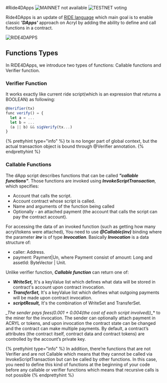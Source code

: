 #Ride4DApps
![MAINNET not available](https://img.shields.io/badge/mainnet-work%20in%20progress-0056FF.svg)
![TESTNET voting](https://img.shields.io/badge/testnet-voting-4bc51d.svg?color=yellow)

Ride4DApps is an update of [RIDE language](../ride-language/ride-language.md) which main goal is to enable 
classic _**'DApps'**_ approach on Acryl by adding the ability to define and call functions 
in a contract.

![RIDE4DAPPS](../../_assets/ride4dapps.png)

## Functions Types

In RIDE4DApps, we introduce two types of functions: Callable functions and Verifier function.

### Verifier Function

It works exactly like current ride script\(which is an expression that returns a BOOLEAN\) as following:

```js
@Verifier(tx)
func verify() = {
  let a = ...
  let b = ...
  (a || b) && sigVerify(tx...)
}
```
{% prettyhint type="info" %} tx is no longer part of global context, but the actual transaction object is bound through @Verifier annotation. {% endprettyhint %}

### **Callable Functions**

The dApp script describes functions that can be called **_"callable functions"_**.
Those functions are invoked using **_InvokeScriptTransaction_**, which specifies:
* Account that calls the script.
* Account contract whose script is called.
* Name and arguments of the function being called
* Optionally - an attached payment (the account that calls the script can pay the contract account).


For accessing the data of an invoked function \(such as getting how many acryl/tokens were attached\), You need to use _**@Callable\(inv\)**_ binding where the parameter _**inv**_ is of type _**Invocation**_. Basically _**Invocation**_ is a data structure of:

* caller: Address.
* payment: Payment\|Un, where Payment consist of amount: Long and assetId: ByteVector \| Unit.

Unlike verifier function, _**Callable function**_ can return one of:

* _**WriteSet,**_ It's a keyValue list which defines what data will be stored in contract's account upon contract invocation.
* _**TransferSet,**_ It's a keyValue list which defines what outgoing payments will be made upon contract invocation.
* **_scriptResult,_** It's the combination of WriteSet and TransferSet.

**_The sender pays fees(0.001 + 0.004*(the cost of each script involved))_** to the miner for the invocation. The sender can optionally attach payment in ACRYL or tokens, and upon invocation the contract state can be changed and the contract can make multiple payments. By default, a contract’s attributes (the contract itself, contract data and contract tokens) are controlled by the account’s private key.

{% prettyhint type="info" %} In addition, there’re functions that are not Verifier and are not Callable which means that they cannot be called via InvokeScriptTransaction but can be called by other functions. In this case, you need to define this kind of functions at the beginning of your code before any callable or verifier functions which means that recursive calls is not possible {% endprettyhint %}
